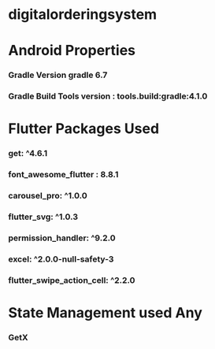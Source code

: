# digitalorderingsystem


# Android Properties
  
  ### Gradle Version   gradle 6.7
  ### Gradle Build Tools version : tools.build:gradle:4.1.0

# Flutter Packages Used
  
  ### get: ^4.6.1
  ### font_awesome_flutter : 8.8.1
  ### carousel_pro: ^1.0.0
  ### flutter_svg: ^1.0.3
  ### permission_handler: ^9.2.0
  ### excel: ^2.0.0-null-safety-3
  ### flutter_swipe_action_cell: ^2.2.0
  
# State Management used Any

  ### GetX


